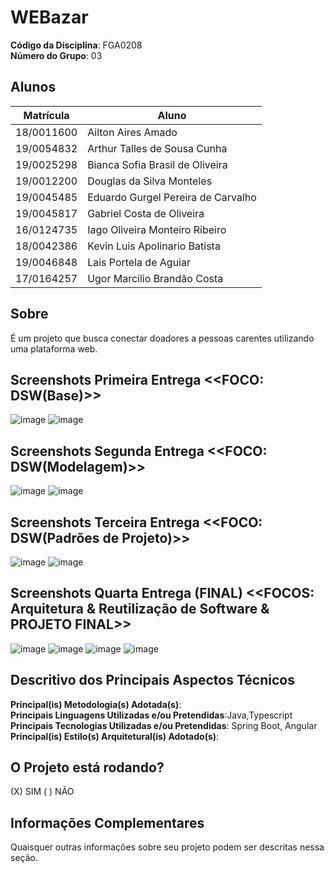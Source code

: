 # WEBazar

**Código da Disciplina**: FGA0208<br>
**Número do Grupo**: 03<br>

## Alunos
|Matrícula | Aluno |
| -- | -- |
| 18/0011600  | Ailton Aires Amado  |
| 19/0054832  |  Arthur Talles de Sousa Cunha |
| 19/0025298  |  Bianca Sofia Brasil de Oliveira |
| 19/0012200  |  Douglas da Silva Monteles |
| 19/0045485  |  Eduardo Gurgel Pereira de Carvalho  |
| 19/0045817  |  Gabriel Costa de Oliveira |
| 16/0124735  |  Iago Oliveira Monteiro Ribeiro |
| 18/0042386  |  Kevin Luis Apolinario Batista |
| 19/0046848  |  Lais Portela de Aguiar |
| 17/0164257  |  Ugor Marcilio Brandão Costa  |

## Sobre 
É um projeto que busca conectar doadores a pessoas carentes utilizando uma plataforma web.

## Screenshots Primeira Entrega <<FOCO: DSW(Base)>>
![image](https://user-images.githubusercontent.com/51385738/179064971-625c04fe-0d05-4dd6-ac54-bb8e8a142dad.png)
![image](https://user-images.githubusercontent.com/51385738/179065018-9c7f04bd-774f-4705-85b2-9fc130a850f1.png)

## Screenshots Segunda Entrega <<FOCO: DSW(Modelagem)>>
![image](https://user-images.githubusercontent.com/51385738/179561139-a1df6d09-e10d-46a1-afe3-24a76971a790.png)
![image](https://user-images.githubusercontent.com/51385738/179561242-3387d2da-fc29-4c39-83e3-2e72073825f4.png)


## Screenshots Terceira Entrega <<FOCO: DSW(Padrões de Projeto)>>
![image](https://user-images.githubusercontent.com/51385738/184460649-ab853f14-c3af-423f-9bb8-bc75784ce0ae.png)
![image](https://user-images.githubusercontent.com/51385738/184460700-c9e60083-26a2-4f39-8ac9-cd091fe458fa.png)



## Screenshots Quarta Entrega (FINAL) <<FOCOS: Arquitetura & Reutilização de Software & PROJETO FINAL>>
![image](https://user-images.githubusercontent.com/54580766/189464552-3e647998-d74b-4221-bd4f-e47d6e93ffb3.png)
![image](https://user-images.githubusercontent.com/54580766/189464569-3c262179-baee-4028-86cd-02a293fac5fc.png)
![image](https://user-images.githubusercontent.com/54580766/189464585-1d605fe0-6138-409b-9849-ba6ba652cba1.png)
![image](https://user-images.githubusercontent.com/54580766/189464669-93758ab9-315a-49b0-840a-df4262b35e7d.png)


## Descritivo dos Principais Aspectos Técnicos 
**Principal(is) Metodologia(s) Adotada(s)**: <br>
**Principais Linguagens Utilizadas e/ou Pretendidas**:Java,Typescript <br>
**Principais Tecnologias Utilizadas e/ou Pretendidas**: Spring Boot, Angular<br>
**Principal(is) Estilo(s) Arquitetural(is) Adotado(s)**: <br>

## O Projeto está rodando?
(X) SIM
( ) NÃO


## Informações Complementares 
Quaisquer outras informações sobre seu projeto podem ser descritas nessa seção.
